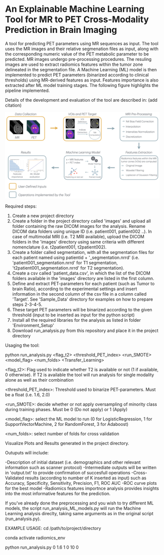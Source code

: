 # An Explainable Machine Learning Tool for MR to PET Cross-Modality Prediction in Brain Imaging
A tool for predicting PET parameters using MR sequences as input. The tool uses the MR images and their relative segmenation files as input, along with the corresponding numeric value of the PET metabolic parameter to be predicted. MR images undergo pre-processing procedures. The resuling images are used to extract radiomics features within the tumor zone delineated in the segmentation file. A Machine Learning (ML) model is then implemented to predict PET parameters (binarized according to clinical thresholds) using MR-derived features as input. Features importance is also extracted after ML model training stages. The following figure highlights the pipeline implemented.

Details of the development and evaluation of the tool are described in: (add citation)

![Alt text](new_figure_workflow.png)


 
Required steps:

1. Create a new project directory 
2. Create a folder in the project directory called 'images' and upload all folder containing the raw DICOM images for the analysis. Rename DICOM data folders using unique ID (i.e. patient001, patient002 ..). In case of multimodal MRI (i.e. T2 MRI available), upload the DICOM folders in the 'images' directory using same criteria with different nomenclature (i.e. t2patient001, t2patient002). 
3. Create a folder called segmentation, with all the segmentation files for each patient named using patientid + '_segmentation.nrrd' (i.e. 'patient001_segmentation.nrrd' for T1 segmentation, 't2patient001_segmentation.nrrd' for T2 segmentation). 
4. Create a csv called 'patient_data.csv', in which the list of the DICOM folders available in the 'images' directory are listed in the first column. 
5. Define and extract PET-parameters for each patient (such as Tumor to brain Ratio), according to the experimental settings and insert information in the second column of the csv file in a column called 'Target'. See 'Sample_Data' directory for examples on how to prepare steps 2-3-4-5.
6. These target PET parameters will be binarized according to the given threshold (input to be inserted as input for the python script)
7. Install all the required libraries for the analysis as listed in folder 'Environment_Setup'
8. Download run_analysis.py from this repository and place it in the project directory

   
Usaging the tool:

python run_analysis.py <flag_t2> <threshold_PET_index> <run_SMOTE> <model_flag> <num_folds> <Transfer_Learning>

<flag_t2>: Flag used to indicate whether T2 is available or not (1 if available, 0 otherwise). If T2 is available the tool will run analysis for single modality alone as well as their combination

<threshold_PET_index>: Threshold used to binarize PET-parameters. Must be a float (i.e. 1.6, 2.0)

<run_SMOTE>: decide whether or not apply oversampling of minority class during training phases. Must be 0 (Do not apply) or 1 (Apply)

<model_flag>: select the ML model to run (0 for LogisticRegression, 1 for SupportVectorMachine, 2 for RandomForest, 3 for Adaboost)

<num_folds>: select number of folds for cross validation

Visualize Plots and Results generated in the project directory.

Outuputs will include:

-Description of initial dataset (i.e. demographics and other relevant information such as scanner protocol)
-Intermediate outputs will be written in 'output.txt' to provide confirmation of succesfull operations
-Cross-Validated results (according to number of K inserted as input) such as Accuracy, Specificity, Sensitivity, Precision, F1, ROC AUC
-ROC curve plots for the best model
-Radiomics features importnce analysis provides insights into the most informative features for the prediction.  

If you've already done the preprocessing and you wish to try different ML models, the script run_analysis_ML_models.py will run the Machine Learning analysis direclty, taking same arguments as in the original script (run_analysis.py).

EXAMPLE USAGE:
cd /path/to/project/directory

conda activate radiomics_env

python run_analysis.py 0 1.6 1 0 10 0
